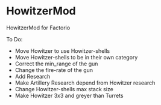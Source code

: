 # HowitzerMod
HowitzerMod for Factorio

To Do:

- Move Howitzer to use Howitzer-shells
- Move Howitzer-shells to be in their own category
- Correct the min_range of the gun
- Change the fire-rate of the gun
- Add Research
- Make Artillery Research depend from Howitzer research
- Change Howitzer-shells max stack size
- Make Howitzer 3x3 and greyer than Turrets
